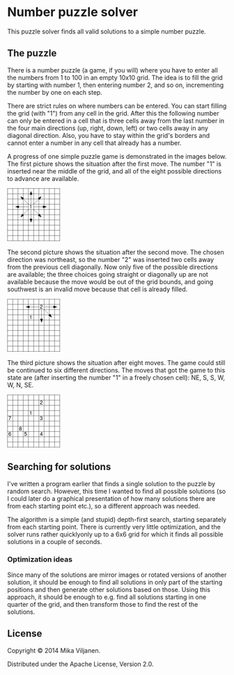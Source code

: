 Number puzzle solver
====================

This puzzle solver finds all valid solutions to a simple number puzzle.

## The puzzle

There is a number puzzle (a game, if you will) where you have to enter all the numbers from 1 to 100 in an empty 10x10 grid. The idea is to fill the grid by starting with number 1, then entering number 2, and so on, incrementing the number by one on each step.

There are strict rules on where numbers can be entered. You can start filling the grid (with "1") from any cell in the grid. After this the following number can only be entered in a cell that is three cells away from the last number in the four main directions (up, right, down, left) or two cells away in any diagonal direction. Also, you have to stay within the grid's borders and cannot enter a number in any cell that already has a number.

A progress of one simple puzzle game is demonstrated in the images below. The first picture shows the situation after the first move. The number "1" is inserted near the middle of the grid, and all of the eight possible directions to advance are available.

![Picture of a grid after the first move](/doc-img/firstMove.png "First move")

The second picture shows the situation after the second move. The chosen direction was northeast, so the number "2" was inserted two cells away from the previous cell diagonally. Now only five of the possible directions are available; the three choices going straight or diagonally up are not available because the move would be out of the grid bounds, and going southwest is an invalid move because that cell is already filled.

![Picture of a grid after two moves](/doc-img/secondMove.png "Second move")

The third picture shows the situation after eight moves. The game could still be continued to six different directions. The moves that got the game to this state are (after inserting the number "1" in a freely chosen cell): NE, S, S, W, W, N, SE.

![Picture of a grid after eight moves](/doc-img/thirdMove.png "After eight moves")

## Searching for solutions

I've written a program earlier that finds a single solution to the puzzle by random search. However, this time I wanted to find all possible solutions (so I could later do a graphical presentation of how many solutions there are from each starting point etc.), so a different approach was needed.

The algorithm is a simple (and stupid) depth-first search, starting separately from each starting point. There is currently very little optimization, and the solver runs rather quicklyonly up to a 6x6 grid for which it finds all possible solutions in a couple of seconds.

### Optimization ideas

Since many of the solutions are mirror images or rotated versions of another solution, it should be enough to find all solutions in only part of the starting positions and then generate other solutions based on those. Using this approach, it should be enough to e.g. find all solutions starting in one quarter of the grid, and then transform those to find the rest of the solutions.

## License

Copyright © 2014 Mika Viljanen.

Distributed under the Apache License, Version 2.0.
